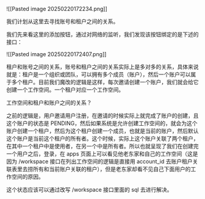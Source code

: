 ![[Pasted image 20250220172234.png]]

我们计划从这里去寻找账号和租户之间的关系。

我们先来看这里的添加按钮，通过对网络的监听，我们发现该按钮绑定的是下述的接口：

![[Pasted image 20250220172407.png]]




租户和账号之间的关系，账号和租户之间的关系实际上是多对多的关系，具体来说就是：租户是一个组织或团队，可以拥有多个成员（账户），然后一个账户可以属于多个租户。目前我们魔改的逻辑是这样，每次邀请创建一个账户，我们就会给它创建一个工作空间。一个租户对应一个工作空间。

工作空间和租户和账户之间的关系？




之前的逻辑是，用户邀请用户注册，在邀请的时候实际上就完成了账户的创建，且这个账户的状态是 PENDING，然后如果系统是允许创建工作空间的，就会为这个账户创建一个租户，然后为这个租户创建一个成员，也就是当前的账户，然后默认这个账户是当前这个租户的所有者。这个时候，实际上这个账户关联了两个租户，在其中一个租户中是使用者，在另一个中是所有者。所以也就呈现了我们在创建完一个用户之后，登录，在 apps 页面上可以看见他老东家和自己的工作空间（这是因为 /workspace 接口在列出工作空间的逻辑是直接用 account_id 去账户租户关联表里去捞所有和当前账户关联的租户），但是老东家却看不见自己下面用户的工作空间的原因。

这个状态应该可以通过改写 /workspace 接口里面的 sql 去进行解决。

